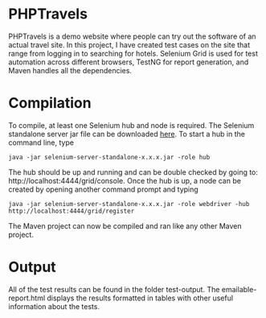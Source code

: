 # PHPTravels
PHPTravels is a demo website where people can try out the software of an actual travel site. In this project, I have created test cases on the site that range from logging in to searching for hotels. Selenium Grid is used for test automation across different browsers, TestNG for report generation, and Maven handles all the dependencies.

# Compilation
To compile, at least one Selenium hub and node is required. The Selenium standalone server jar file can be downloaded <a href="http://www.seleniumhq.org/download/">here</a>. To start a hub in the command line, type 
```
java -jar selenium-server-standalone-x.x.x.jar -role hub
```
The hub should be up and running and can be double checked by going to: http://localhost:4444/grid/console. Once the hub is up, a node can be created by opening another command prompt and typing
```
java -jar selenium-server-standalone-x.x.x.jar -role webdriver -hub http://localhost:4444/grid/register
```
The Maven project can now be compiled and ran like any other Maven project.

# Output
All of the test results can be found in the folder test-output. The emailable-report.html displays the results formatted in tables with other useful information about the tests.
